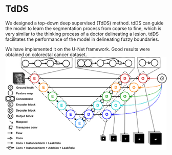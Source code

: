 # TdDS
We designed a top-down deep supervised (TdDS) method. tdDS can guide the model to learn the segmentation process from coarse to fine, which is very similar to the thinking process of a doctor delineating a lesion. tdDS facilitates the performance of the model in delineating fuzzy boundaries.

We have implemented it on the U-Net framework. Good results were obtained on colorectal cancer dataset.
![](https://github.com/odindis/TdDS/blob/main/model.png)


